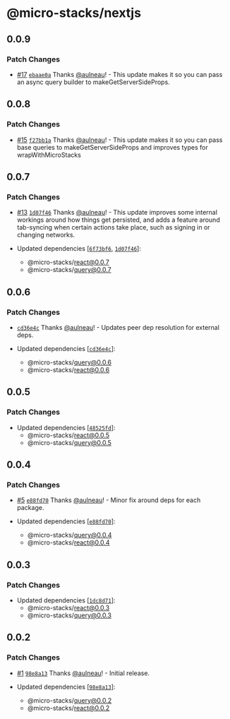 # @micro-stacks/nextjs

## 0.0.9

### Patch Changes

- [#17](https://github.com/fungible-systems/micro-stacks-react/pull/17) [`ebaae0a`](https://github.com/fungible-systems/micro-stacks-react/commit/ebaae0a155aa0eedb1506bf9db31a680f899fdc6) Thanks [@aulneau](https://github.com/aulneau)! - This update makes it so you can pass an async query builder to makeGetServerSideProps.

## 0.0.8

### Patch Changes

- [#15](https://github.com/fungible-systems/micro-stacks-react/pull/15) [`f27bb1a`](https://github.com/fungible-systems/micro-stacks-react/commit/f27bb1af81c59aadcecdb3228ce8c2d858ac9b24) Thanks [@aulneau](https://github.com/aulneau)! - This update makes it so you can pass base queries to makeGetServerSideProps and improves types for wrapWithMicroStacks

## 0.0.7

### Patch Changes

- [#13](https://github.com/fungible-systems/micro-stacks-react/pull/13) [`1d07f46`](https://github.com/fungible-systems/micro-stacks-react/commit/1d07f46b918ee1511943d7657b5db0d5af8138cb) Thanks [@aulneau](https://github.com/aulneau)! - This update improves some internal workings around how things get persisted, and adds a feature around tab-syncing when certain actions take place, such as signing in or changing networks.

- Updated dependencies [[`6f73bf6`](https://github.com/fungible-systems/micro-stacks-react/commit/6f73bf6db66cdf58ff772747e0c5fa488bbb85f9), [`1d07f46`](https://github.com/fungible-systems/micro-stacks-react/commit/1d07f46b918ee1511943d7657b5db0d5af8138cb)]:
  - @micro-stacks/react@0.0.7
  - @micro-stacks/query@0.0.7

## 0.0.6

### Patch Changes

- [`cd36e4c`](https://github.com/fungible-systems/micro-stacks-react/commit/cd36e4c6f6e24119006d37986ee7e56d7f0e9896) Thanks [@aulneau](https://github.com/aulneau)! - Updates peer dep resolution for external deps.

- Updated dependencies [[`cd36e4c`](https://github.com/fungible-systems/micro-stacks-react/commit/cd36e4c6f6e24119006d37986ee7e56d7f0e9896)]:
  - @micro-stacks/query@0.0.6
  - @micro-stacks/react@0.0.6

## 0.0.5

### Patch Changes

- Updated dependencies [[`48525fd`](https://github.com/fungible-systems/micro-stacks-react/commit/48525fd0edd7a43baf7df8524a9c1119a95ebd70)]:
  - @micro-stacks/react@0.0.5
  - @micro-stacks/query@0.0.5

## 0.0.4

### Patch Changes

- [#5](https://github.com/fungible-systems/micro-stacks-react/pull/5) [`e88fd70`](https://github.com/fungible-systems/micro-stacks-react/commit/e88fd7089c33334e323054dc26a6429216ee72a0) Thanks [@aulneau](https://github.com/aulneau)! - Minor fix around deps for each package.

- Updated dependencies [[`e88fd70`](https://github.com/fungible-systems/micro-stacks-react/commit/e88fd7089c33334e323054dc26a6429216ee72a0)]:
  - @micro-stacks/query@0.0.4
  - @micro-stacks/react@0.0.4

## 0.0.3

### Patch Changes

- Updated dependencies [[`1dc8d71`](https://github.com/fungible-systems/micro-stacks-react/commit/1dc8d71ac4e7c04403bc918ccf72a2851440fb2d)]:
  - @micro-stacks/react@0.0.3
  - @micro-stacks/query@0.0.3

## 0.0.2

### Patch Changes

- [#1](https://github.com/fungible-systems/micro-stacks-react/pull/1) [`98e8a13`](https://github.com/fungible-systems/micro-stacks-react/commit/98e8a1397854767471334d20462c05640ce9ae69) Thanks [@aulneau](https://github.com/aulneau)! - Initial release.

- Updated dependencies [[`98e8a13`](https://github.com/fungible-systems/micro-stacks-react/commit/98e8a1397854767471334d20462c05640ce9ae69)]:
  - @micro-stacks/query@0.0.2
  - @micro-stacks/react@0.0.2
